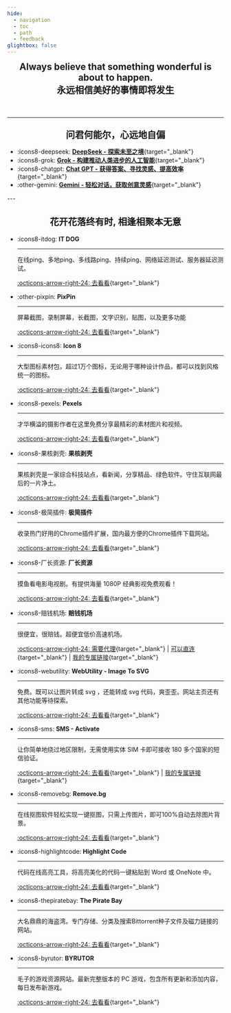 ```yaml
---
hide:
  - navigation
  - toc
  - path
  - feedback
glightbox: false
---
```


<style>
  .md-typeset h1,
  .md-content__button {
    display: none;
  }
</style>

<h2 align="center" style="margin: 0 0 50px 0;">Always believe that something wonderful is about to happen.<br>永远相信美好的事情即将发生</h2>

---

<h2 align="center" style="font-weight: bolder; line-height:1;">问君何能尔，心远地自偏</h2>

<div class="grid cards" markdown>

- :icons8-deepseek: [__DeepSeek - 探索未至之境__](https://chat.deepseek.com/a/chat){target="_blank"}
- :icons8-grok: [__Grok - 构建推动人类进步的人工智能__](https://grok.com/){target="_blank"}
- :icons8-chatgpt: [__Chat GPT - 获得答案、寻找灵感、提高效率__](https://chat.openai.com/chat){target="_blank"}
- :other-gemini: [__Gemini - 轻松对话，获取创意灵感__](https://gemini.google.com/app){target="_blank"}

</div>
---

<!-- <h2 align="center" style="font-weight: bolder; line-height:1;">还没想好</h2>

<div class="grid cards" markdown>

- :icons8-deepseek: [__GitHub__](https://chat.deepseek.com/a/chat){target="_blank"}

</div>

--- -->

<h2 align="center" style="font-weight: bolder;">花开花落终有时, 相逢相聚本无意</h2>

<div class="grid cards" markdown>

-   :icons8-itdog: __IT DOG__

    ---

    在线ping、多地ping、多线路ping、持续ping、网络延迟测试、服务器延迟测试。

    [:octicons-arrow-right-24: 去看看](https://www.itdog.cn/ping/){target="_blank"}

-   :other-pixpin: __PixPin__

    ---

    屏幕截图，录制屏幕，长截图，文字识别，贴图，以及更多功能

    [:octicons-arrow-right-24: 去看看](https://pixpin.cn/){target="_blank"}

-   :icons8-icons8: __Icon 8__

    ---

    大型图标素材包，超过1万个图标，无论用于哪种设计作品，都可以找到风格统一的图标。

    [:octicons-arrow-right-24: 去看看](https://igoutu.cn/icons){target="_blank"}

-   :icons8-pexels: __Pexels__

    ---

    才华横溢的摄影作者在这里免费分享最精彩的素材图片和视频。

    [:octicons-arrow-right-24: 去看看](https://www.pexels.com/zh-cn/){target="_blank"}

-   :icons8-果核剥壳: __果核剥壳__

    ---

    果核剥壳是一家综合科技站点，看新闻，分享精品、绿色软件。守住互联网最后的一片净土。

    [:octicons-arrow-right-24: 去看看](https://www.ghxi.com/){target="_blank"}

-   :icons8-极简插件: __极简插件__

    ---

    收录热门好用的Chrome插件扩展，国内最方便的Chrome插件下载网站。

    [:octicons-arrow-right-24: 去看看](https://chrome.zzzmh.cn/){target="_blank"}

-   :icons8-厂长资源: __厂长资源__

    ---

    摸鱼看电影电视剧。有提供海量 1080P 经典影视免费观看！

    [:octicons-arrow-right-24: 去看看](https://www.czzy.site/){target="_blank"}

-   :icons8-赔钱机场: __赔钱机场__

    ---

    很便宜，很赔钱。超便宜低价高速机场。

    [:octicons-arrow-right-24: 需要代理](https://xn--mes358aby2apfg.com/#/register?code=If4MXXad){target="_blank"}
     | [可以直连](https://xn--cp3a08l.com/#/register?code=7KiFX6Bk){target="_blank"}
     | [我的专属链接](https://xn--mes358aby2apfg.com){target="_blank"}

-   :icons8-webutility: __WebUtility - Image To SVG__

    ---

    免费。既可以让图片转成 svg ，还能转成 svg 代码，爽歪歪。网站主页还有其他功能等待探索。

    [:octicons-arrow-right-24: 去看看](https://webutility.io/image-to-svg-converter){target="_blank"}

-   :icons8-sms: __SMS - Activate__

    ---

    让你简单地绕过地区限制，无需使用实体 SIM 卡即可接收 180 多个国家的短信验证。

    [:octicons-arrow-right-24: 去看看](https://sms-activate.guru/?ref=12351402){target="_blank"}
     | [我的专属链接](https://sms-activate.guru){target="_blank"}

-   :icons8-removebg: __Remove.bg__

    ---

    在线抠图软件轻松实现一键抠图，只需上传图片，即可100%自动去除图片背景。

    [:octicons-arrow-right-24: 去看看](https://www.remove.bg/zh){target="_blank"}

-   :icons8-highlightcode: __Highlight Code__

    ---

    代码在线高亮工具，将高亮美化的代码一键粘贴到 Word 或 OneNote 中。

    [:octicons-arrow-right-24: 去看看](https://highlightcode.com/){target="_blank"}

-   :icons8-thepiratebay: __The Pirate Bay__

    ---

    大名鼎鼎的海盗湾。专门存储、分类及搜索Bittorrent种子文件及磁力链接的网站。

    [:octicons-arrow-right-24: 去看看](https://www.remove.bg/zh){target="_blank"}

-   :icons8-byrutor: __BYRUTOR__

    ---

    毛子的游戏资源网站。最新完整版本的 PC 游戏，包含所有更新和添加内容，每日发布新游戏。

    [:octicons-arrow-right-24: 去看看](https://byrutgame.org/){target="_blank"}

</div>